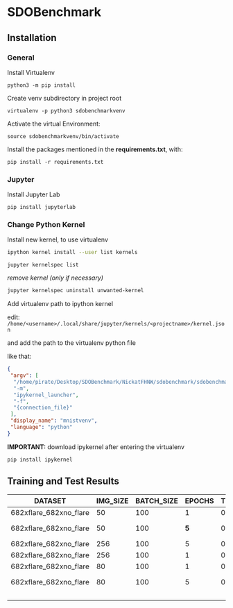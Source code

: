 # SDOBenchmark

## Installation

### General

Install Virtualenv

```
python3 -m pip install
```

Create venv subdirectory in project root

```
virtualenv -p python3 sdobenchmarkvenv
```

Activate the virtual Environment:

```
source sdobenchmarkvenv/bin/activate
```

Install the packages mentioned in the **requirements.txt**, with:

```
pip install -r requirements.txt
```

### Jupyter

Install Jupyter Lab

```
pip install jupyterlab
```

### Change Python Kernel

Install new kernel, to use virtualenv

``` bash
ipython kernel install --user list kernels
```

```
jupyter kernelspec list
```

*remove kernel (only if necessary)*

```bash
jupyter kernelspec uninstall unwanted-kernel
```

Add virtualenv path to ipython kernel

edit: `/home/<username>/.local/share/jupyter/kernels/<projectname>/kernel.json`

and add the path to the virtualenv python file

like that: 

```json
{
 "argv": [
  "/home/pirate/Desktop/SDOBenchmark/NickatFHNW/sdobenchmark/sdobenchmarkvenv/bin/python3",
  "-m",
  "ipykernel_launcher",
  "-f",
  "{connection_file}"
 ],
 "display_name": "mnistvenv",
 "language": "python"
}
```

**IMPORTANT:** download ipykernel after entering the virtualenv

```bash
pip install ipykernel
```





## Training and Test Results



| DATASET                | IMG_SIZE | BATCH_SIZE | EPOCHS | TEST_AMOUNT | RESULT           |
| ---------------------- | -------- | ---------- | ------ | ----------- | ---------------- |
| 682xflare_682xno_flare | 50       | 100        | 1      | 0.1         | ~0.5             |
| 682xflare_682xno_flare | 50       | 100        | **5**  | 0.1         | **~0.69 - 0.79** |
| 682xflare_682xno_flare | 256      | 100        | 5      | 0.1         | ~0.515           |
| 682xflare_682xno_flare | 256      | 100        | 1      | 0.1         | ~0.515           |
| 682xflare_682xno_flare | 80       | 100        | 1      | 0.1         | ~0.522           |
| 682xflare_682xno_flare | 80       | 100        | 5      | 0.1         | ~0.706-0.757     |
|                        |          |            |        |             |                  |
|                        |          |            |        |             |                  |
|                        |          |            |        |             |                  |

